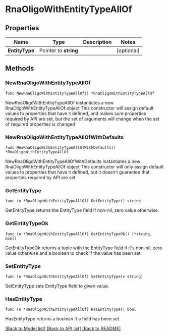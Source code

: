 # RnaOligoWithEntityTypeAllOf

## Properties

Name | Type | Description | Notes
------------ | ------------- | ------------- | -------------
**EntityType** | Pointer to **string** |  | [optional] 

## Methods

### NewRnaOligoWithEntityTypeAllOf

`func NewRnaOligoWithEntityTypeAllOf() *RnaOligoWithEntityTypeAllOf`

NewRnaOligoWithEntityTypeAllOf instantiates a new RnaOligoWithEntityTypeAllOf object
This constructor will assign default values to properties that have it defined,
and makes sure properties required by API are set, but the set of arguments
will change when the set of required properties is changed

### NewRnaOligoWithEntityTypeAllOfWithDefaults

`func NewRnaOligoWithEntityTypeAllOfWithDefaults() *RnaOligoWithEntityTypeAllOf`

NewRnaOligoWithEntityTypeAllOfWithDefaults instantiates a new RnaOligoWithEntityTypeAllOf object
This constructor will only assign default values to properties that have it defined,
but it doesn't guarantee that properties required by API are set

### GetEntityType

`func (o *RnaOligoWithEntityTypeAllOf) GetEntityType() string`

GetEntityType returns the EntityType field if non-nil, zero value otherwise.

### GetEntityTypeOk

`func (o *RnaOligoWithEntityTypeAllOf) GetEntityTypeOk() (*string, bool)`

GetEntityTypeOk returns a tuple with the EntityType field if it's non-nil, zero value otherwise
and a boolean to check if the value has been set.

### SetEntityType

`func (o *RnaOligoWithEntityTypeAllOf) SetEntityType(v string)`

SetEntityType sets EntityType field to given value.

### HasEntityType

`func (o *RnaOligoWithEntityTypeAllOf) HasEntityType() bool`

HasEntityType returns a boolean if a field has been set.


[[Back to Model list]](../README.md#documentation-for-models) [[Back to API list]](../README.md#documentation-for-api-endpoints) [[Back to README]](../README.md)


